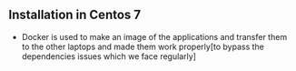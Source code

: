 ## Installation in Centos 7
- Docker is used to make an image of the applications and transfer them to the other laptops and made them work properly[to bypass the dependencies issues which we face regularly]